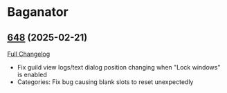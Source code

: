 # Baganator

## [648](https://github.com/Baganator/Baganator/tree/648) (2025-02-21)
[Full Changelog](https://github.com/Baganator/Baganator/compare/647...648) 

- Fix guild view logs/text dialog position changing when "Lock windows" is enabled  
- Categories: Fix bug causing blank slots to reset unexpectedly  
